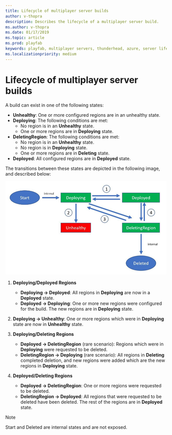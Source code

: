 ```yaml
---
title: Lifecycle of multiplayer server builds
author: v-thopra
description: Describes the lifecycle of a multiplayer server build.
ms.author: v-thopra
ms.date: 01/17/2019
ms.topic: article
ms.prod: playfab
keywords: playfab, multiplayer servers, thunderhead, azure, server lifecycle
ms.localizationpriority: medium
---
```


# Lifecycle of multiplayer server builds

A build can exist in one of the following states:

- **Unhealthy**: One or more configured regions are in an unhealthy state.
- **Deploying**: The following conditions are met:
  - No region is in an **Unhealthy** state.
  - One or more regions are in **Deploying** state.
- **DeletingRegion**: The following conditions are met:
  - No region is in an **Unhealthy** state.
  - No region is in **Deploying** state.
  - One or more regions are in **Deleting** state.
- **Deployed**: All configured regions are in **Deployed** state.

The transitions between these states are depicted in the following image, and described below:

![Multiplayer - Build Region Status](media/tutorials/multiplayer-build-status.jpg)

1. **Deploying/Deployed Regions**

   - **Deploying -> Deployed**: All regions in **Deploying** are now in a **Deployed** state.  
   - **Deployed -> Deploying**: One or more new regions were configured for the build. The new regions are in **Deploying** state.

2. **Deploying -> Unhealthy**: One or more regions which were in **Deploying** state are now in **Unhealthy** state.

3. **Deploying/Deleting Regions**

   - **Deployed -> DeletingRegion** (rare scenario): Regions which were in **Deploying** were requested to be deleted.
   - **DeletingRegion -> Deploying** (rare scenario): All regions in **Deleting** completed deletion, and new regions were added which are the new regions in **Deploying** state.

4. **Deployed/Deleting Regions**

    - **Deployed -> DeletingRegion**: One or more regions were requested to be deleted.
    - **DeletingRegion -> Deployed**: All regions that were requested to be deleted have been deleted. The rest of the regions are in **Deployed** state.

> [!NOTE]
> Start and Deleted are internal states and are not exposed.
